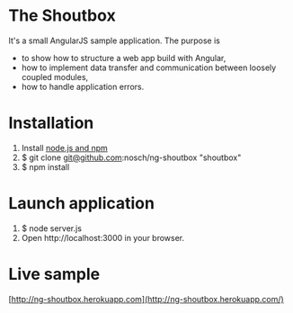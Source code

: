 # The Shoutbox

It's a small AngularJS sample application. The purpose is

* to show how to structure a web app build with Angular,
* how to implement data transfer and communication between loosely coupled modules,
* how to handle application errors.

# Installation

1. Install [node.js and npm](http://nodejs.org/download/ "Download node.js")
2. $ git clone git@github.com:nosch/ng-shoutbox "shoutbox"
3. $ npm install

# Launch application

1. $ node server.js
2. Open http://localhost:3000 in your browser.

# Live sample
[http://ng-shoutbox.herokuapp.com](http://ng-shoutbox.herokuapp.com/)
